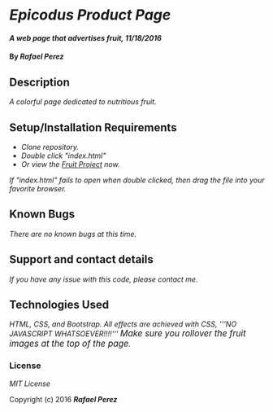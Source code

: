 # _Epicodus Product Page_

#### _A web page that advertises fruit, 11/18/2016_

#### By _**Rafael Perez**_

## Description

_A colorful page dedicated to nutritious fruit._

## Setup/Installation Requirements

* _Clone repository._
* _Double click "index.html"_
* _Or view the [Fruit Project](https://doohinkus.github.io/product/) now._


_If "index.html" fails to open when double clicked, then drag the file into your favorite browser._

## Known Bugs

_There are no known bugs at this time._

## Support and contact details

_If you have any issue with this code, please contact me._

## Technologies Used

_HTML, CSS, and Bootstrap. All effects are achieved with CSS, '''NO JAVASCRIPT WHATSOEVER!!!!''' <big>Make sure you rollover the fruit images at the top of the page</big>._

### License

*MIT License*

Copyright (c) 2016 **_Rafael Perez_**
